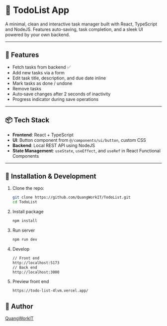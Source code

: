 # 📝 TodoList App

A minimal, clean and interactive task manager built with React, TypeScript and NodeJS. Features auto-saving, task completion, and a sleek UI powered by your own backend.

---

## 🚀 Features

- Fetch tasks from backend ✅  
- Add new tasks via a form  
- Edit task title, description, and due date inline  
- Mark tasks as done / undone  
- Remove tasks  
- Auto‑save changes after 2 seconds of inactivity  
- Progress indicator during save operations  

---

## 📦 Tech Stack

- **Frontend**: React + TypeScript  
- **UI**: Button component from `@/components/ui/button`, custom CSS  
- **Backend**: Local REST API using NodeJS 
- **State Management**: `useState`, `useEffect`, and `useRef` in React Functional Components

---

## 🧪 Installation & Development

1. Clone the repo:
   ```sh
   git clone https://github.com/QuangWorkIT/TodoList.git
   cd TodoList
2. Install package
   ```sh
   npm install
3. Run server
   ```sh
   npm run dev
4. Develop
   ```sh
   // Front end
   http://localhost:5173
   // Back end
   http://localhost:3000
5. Preview front end
   ```sh
   https://todo-list-4lvm.vercel.app/

## 👤 Author

[QuangWorkIT](https://github.com/QuangWorkIT)
